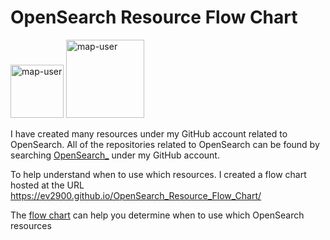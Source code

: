 # OpenSearch Resource Flow Chart

 <img width="85" alt="map-user" src="https://img.shields.io/badge/views-237-green"> <img width="125" alt="map-user" src="https://img.shields.io/badge/unique visits-062-green">

I have created many resources under my GitHub account related to OpenSearch. All of the repositories related to OpenSearch can be found by searching [OpenSearch_](https://github.com/ev2900?tab=repositories&q=OpenSearch_&type=&language=&sort=) under my GitHub account.

To help understand when to use which resources. I created a flow chart hosted at the URL https://ev2900.github.io/OpenSearch_Resource_Flow_Chart/

The [flow chart](https://ev2900.github.io/OpenSearch_Resource_Flow_Chart/) can help you determine when to use which OpenSearch resources
